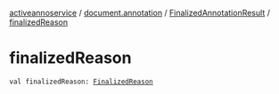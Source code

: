 [activeannoservice](../../index.md) / [document.annotation](../index.md) / [FinalizedAnnotationResult](index.md) / [finalizedReason](./finalized-reason.md)

# finalizedReason

`val finalizedReason: `[`FinalizedReason`](../-finalized-reason/index.md)